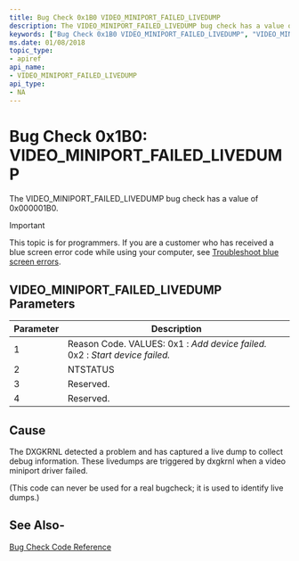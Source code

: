```yaml
---
title: Bug Check 0x1B0 VIDEO_MINIPORT_FAILED_LIVEDUMP
description: The VIDEO_MINIPORT_FAILED_LIVEDUMP bug check has a value of 0x000001B0. It indicates that the DXGKRNL detected a problem with a video miniport driver and has captured a live dump to collect debug information.
keywords: ["Bug Check 0x1B0 VIDEO_MINIPORT_FAILED_LIVEDUMP", "VIDEO_MINIPORT_FAILED_LIVEDUMP"]
ms.date: 01/08/2018
topic_type:
- apiref
api_name:
- VIDEO_MINIPORT_FAILED_LIVEDUMP
api_type:
- NA
---
```


# Bug Check 0x1B0: VIDEO\_MINIPORT\_FAILED\_LIVEDUMP

The VIDEO\_MINIPORT\_FAILED\_LIVEDUMP bug check has a value of 0x000001B0.

> [!IMPORTANT]
> This topic is for programmers. If you are a customer who has received a blue screen error code while using your computer, see [Troubleshoot blue screen errors](https://www.windows.com/stopcode).


## VIDEO\_MINIPORT\_FAILED\_LIVEDUMP Parameters

|Parameter|Description|
|--- |--- |
|1| Reason Code. VALUES: 0x1 : *Add device failed.* 0x2 : *Start device failed.*|
|2| NTSTATUS|
|3| Reserved. |
|4| Reserved. |


## Cause
The DXGKRNL detected a problem and has captured a live dump to collect debug information. These livedumps are triggered by dxgkrnl when a video miniport driver failed.

(This code can never be used for a real bugcheck; it is used to identify live dumps.)


## See Also-

[Bug Check Code Reference](bug-check-code-reference2.md)

 


 




